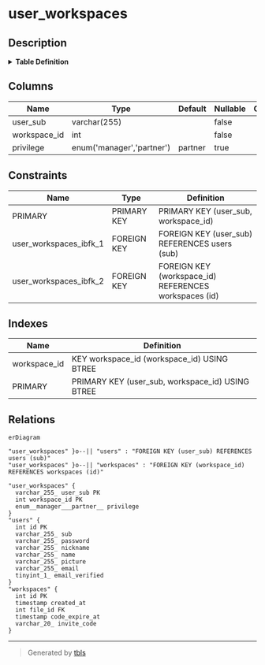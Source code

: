# user_workspaces

## Description

<details>
<summary><strong>Table Definition</strong></summary>

```sql
CREATE TABLE `user_workspaces` (
  `user_sub` varchar(255) COLLATE utf8mb4_general_ci NOT NULL,
  `workspace_id` int NOT NULL,
  `privilege` enum('manager','partner') COLLATE utf8mb4_general_ci DEFAULT 'partner',
  PRIMARY KEY (`user_sub`,`workspace_id`),
  KEY `workspace_id` (`workspace_id`),
  CONSTRAINT `user_workspaces_ibfk_1` FOREIGN KEY (`user_sub`) REFERENCES `users` (`sub`),
  CONSTRAINT `user_workspaces_ibfk_2` FOREIGN KEY (`workspace_id`) REFERENCES `workspaces` (`id`)
) ENGINE=InnoDB DEFAULT CHARSET=utf8mb4 COLLATE=utf8mb4_general_ci
```

</details>

## Columns

| Name | Type | Default | Nullable | Children | Parents | Comment |
| ---- | ---- | ------- | -------- | -------- | ------- | ------- |
| user_sub | varchar(255) |  | false |  | [users](users.md) |  |
| workspace_id | int |  | false |  | [workspaces](workspaces.md) |  |
| privilege | enum('manager','partner') | partner | true |  |  |  |

## Constraints

| Name | Type | Definition |
| ---- | ---- | ---------- |
| PRIMARY | PRIMARY KEY | PRIMARY KEY (user_sub, workspace_id) |
| user_workspaces_ibfk_1 | FOREIGN KEY | FOREIGN KEY (user_sub) REFERENCES users (sub) |
| user_workspaces_ibfk_2 | FOREIGN KEY | FOREIGN KEY (workspace_id) REFERENCES workspaces (id) |

## Indexes

| Name | Definition |
| ---- | ---------- |
| workspace_id | KEY workspace_id (workspace_id) USING BTREE |
| PRIMARY | PRIMARY KEY (user_sub, workspace_id) USING BTREE |

## Relations

```mermaid
erDiagram

"user_workspaces" }o--|| "users" : "FOREIGN KEY (user_sub) REFERENCES users (sub)"
"user_workspaces" }o--|| "workspaces" : "FOREIGN KEY (workspace_id) REFERENCES workspaces (id)"

"user_workspaces" {
  varchar_255_ user_sub PK
  int workspace_id PK
  enum__manager___partner__ privilege
}
"users" {
  int id PK
  varchar_255_ sub
  varchar_255_ password
  varchar_255_ nickname
  varchar_255_ name
  varchar_255_ picture
  varchar_255_ email
  tinyint_1_ email_verified
}
"workspaces" {
  int id PK
  timestamp created_at
  int file_id FK
  timestamp code_expire_at
  varchar_20_ invite_code
}
```

---

> Generated by [tbls](https://github.com/k1LoW/tbls)
